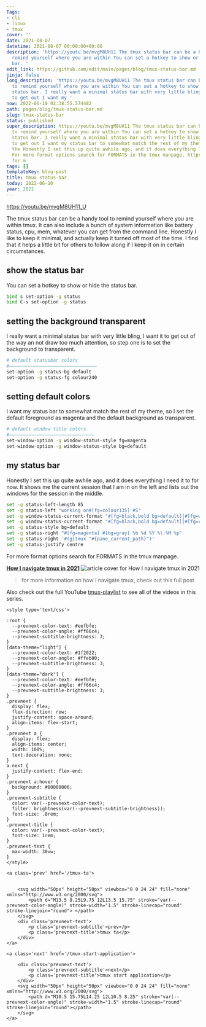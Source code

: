 ```yaml
---
Tags:
- cli
- linux
- tmux
cover: ''
date: 2021-08-07
datetime: 2021-08-07 00:00:00+00:00
description: 'https://youtu.be/mvgM8UH11 The tmux status bar can be a handy tool to
  remind yourself where you are within You can set a hotkey to show or hide the status
  bar. '
edit_link: https://github.com/edit/main/pages/blog/tmux-status-bar.md
jinja: false
long_description: 'https://youtu.be/mvgM8UH11 The tmux status bar can be a handy tool
  to remind yourself where you are within You can set a hotkey to show or hide the
  status bar. I really want a minimal status bar with very little bling, I want it
  to get out I want my '
now: 2022-06-10 02:38:55.574482
path: pages/blog/tmux-status-bar.md
slug: tmux-status-bar
status: published
super_description: https://youtu.be/mvgM8UH11 The tmux status bar can be a handy tool
  to remind yourself where you are within You can set a hotkey to show or hide the
  status bar. I really want a minimal status bar with very little bling, I want it
  to get out I want my status bar to somewhat match the rest of my theme, so I set
  the Honestly I set this up quite awhile ago, and it does everything I need it to
  For more format options search for FORMATS in the tmux manpage. https://waylonwalker.com/tmux-nav-2021/
  for m
tags: []
templateKey: blog-post
title: tmux status-bar
today: 2022-06-10
year: 2021
---
```


https://youtu.be/mvgM8UH11_U

The tmux status bar can be a handy tool to remind yourself where you are within
tmux.  It can also include a bunch of system information like battery status,
cpu, mem, whatever you can get from the command  line.  Honestly I like to keep
it minimal, and actually keep it turned off most of the time.  I find that it
helps a little bit for others to follow along if I keep it on in certain
circumstances.

##  show the status bar

You can set a hotkey to show or hide the status bar.

``` bash
bind s set-option -g status
bind C-s set-option -g status
```

## setting the background transparent

I really want a minimal status bar with very little bling, I want it to get out
of the way an not draw too much attention, so step one is to set the background
to transparent.

``` bash
# default statusbar colors
#――――――――――――――――――――――――――――――――
set-option -g status-bg default
set-option -g status-fg colour240
```

## setting default colors

I want my status bar to somewhat match the rest of my theme, so I set the
default foreground as magenta and the default background as transparent.

``` bash
# default window title colors
#―――――――――――――――――――――――――――――――
set-window-option -g window-status-style fg=magenta
set-window-option -g window-status-style bg=default
```

## my status bar

Honestly I set this up quite awhile ago, and it does everything I need it to
for now.  It shows me the current session that I am in on the left and lists
out the windows for the session in the middle.

``` bash
set -g status-left-length 85
set -g status-left "working on#[fg=colour135] #S"
set -g window-status-current-format "#[fg=black,bold bg=default]│#[fg=white bg=cyan]#W#[fg=black,bold bg=default]│"
set -g window-status-current-format "#[fg=black,bold bg=default]│#[fg=colour135 bg=black]#W#[fg=black,bold bg=default]│"
set -g status-style bg=default
set -g status-right "#[fg=magenta] #[bg=gray] %b %d %Y %l:%M %p"
set -g status-right '#(gitmux "#{pane_current_path}")'
set -g status-justify centre
```

For more format options search for FORMATS in the tmux manpage.



  <div class="onelinelink-wrapper">
      <a class="onelinelink" href="https://waylonwalker.com/tmux-nav-2021/">
          <img style="float: right;" align='right' src="https://images.waylonwalker.com/tmux-nav-2021-og_250x140.png" alt="article cover for 
 How I navigate tmux in 2021
"/>
          <p><strong>
 How I navigate tmux in 2021
</strong></p>
      </a>
  </div>


> for more information on how I navigate tmux, check out this full post


Also check out the full YouTube
[tmux-playlist](https://www.youtube.com/playlist?list=PLTRNG6WIHETB4reAxbWza3CZeP9KL6Bkr)
to see all of the videos in this series.
<div class='prevnext'>

    <style type='text/css'>

    :root {
      --prevnext-color-text: #eefbfe;
      --prevnext-color-angle: #ff66c4;
      --prevnext-subtitle-brightness: 3;
    }
    [data-theme="light"] {
      --prevnext-color-text: #1f2022;
      --prevnext-color-angle: #ffeb00;
      --prevnext-subtitle-brightness: 3;
    }
    [data-theme="dark"] {
      --prevnext-color-text: #eefbfe;
      --prevnext-color-angle: #ff66c4;
      --prevnext-subtitle-brightness: 3;
    }
    .prevnext {
      display: flex;
      flex-direction: row;
      justify-content: space-around;
      align-items: flex-start;
    }
    .prevnext a {
      display: flex;
      align-items: center;
      width: 100%;
      text-decoration: none;
    }
    a.next {
      justify-content: flex-end;
    }
    .prevnext a:hover {
      background: #00000006;
    }
    .prevnext-subtitle {
      color: var(--prevnext-color-text);
      filter: brightness(var(--prevnext-subtitle-brightness));
      font-size: .8rem;
    }
    .prevnext-title {
      color: var(--prevnext-color-text);
      font-size: 1rem;
    }
    .prevnext-text {
      max-width: 30vw;
    }
    </style>
    
    <a class='prev' href='/tmux-ta'>
    

        <svg width="50px" height="50px" viewbox="0 0 24 24" fill="none" xmlns="http://www.w3.org/2000/svg">
            <path d="M13.5 8.25L9.75 12L13.5 15.75" stroke="var(--prevnext-color-angle)" stroke-width="1.5" stroke-linecap="round" stroke-linejoin="round"> </path>
        </svg>
        <div class='prevnext-text'>
            <p class='prevnext-subtitle'>prev</p>
            <p class='prevnext-title'>tmux ta</p>
        </div>
    </a>
    
    <a class='next' href='/tmux-start-application'>
    
        <div class='prevnext-text'>
            <p class='prevnext-subtitle'>next</p>
            <p class='prevnext-title'>tmux start application</p>
        </div>
        <svg width="50px" height="50px" viewbox="0 0 24 24" fill="none" xmlns="http://www.w3.org/2000/svg">
            <path d="M10.5 15.75L14.25 12L10.5 8.25" stroke="var(--prevnext-color-angle)" stroke-width="1.5" stroke-linecap="round" stroke-linejoin="round"></path>
        </svg>
    </a>
  </div>